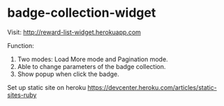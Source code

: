 badge-collection-widget
=======================

Visit:  http://reward-list-widget.herokuapp.com

Function:
1. Two modes: Load More mode and Pagination mode.  
2. Able to change parameters of the badge collection. 
3. Show popup when click the badge. 



Set up static site on heroku
https://devcenter.heroku.com/articles/static-sites-ruby